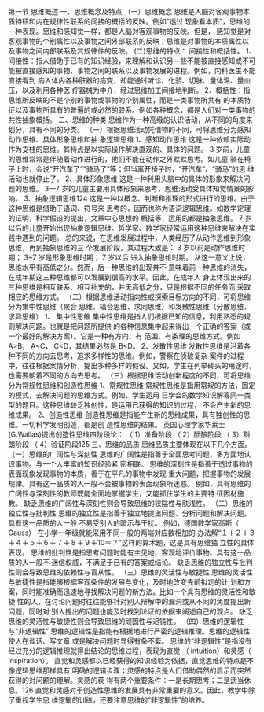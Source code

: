 第一节 思维概述
一、思维概念及特点
（一）思维概念
思维是人脑对客观事物本质特征和内在规律性联系的间接的概括的反映。例如“透过
现象看本质”，思维的一种表现。思维和感知觉—样，都是人脑对客观事物的反映。但是，
感知觉是对客观事物的个别属性以及事物之间外部联系的反映；思维是对事物的本质属性以
及事物之间内部联系及其规律件的反映。
(二)思维的特点： 间接性和概括性。
1、间接性：指人借助于已有的知识经验，来理解和认识另—些不能被直接感知或不可
能被直接感知的事物、事物之间的联系以及事物发展的进程。例如，内科医生不能直接看到
病人体内各种脏器的病变，却能通过听诊、化验、切脉、量体温、量血压，以及利用各种医
疗器械为中介，经过思维加工间接地判断。
2、概括性：指思维所反映的不是个别的事物或事物的个别属性，而是一类事物所共有
的本质特征以及事物所具有的普遍的或必然的联系。例如各种概念，都是人们对一类事物的
共性抽象概括。
二、思维的种类
思维作为一种高级的认识活动，从不同的角度来划分，具有不同的分类。
（一）根据思维活动凭借物的不同，可将思维分为感知动作思维、具体形象思维和抽
象逻辑思维
1、感知动作思维
这是一种依赖实际动作为支柱的思维。其特点是以实际操作解决直观的、具体的问题。
3 岁前，儿童的思维常常是伴随着动作进行的，他们不能在动作之外默默思考。如儿童
骑在椅子上时，会说“开汽车了”“骑马了”等；但当离开椅子时，“开汽车”、“骑马”的思
维活动也就停止了。
2、具体形象思维
这是一种利用头脑中的具体的形象来解决问题的思维。
3—7 岁的儿童主要用具体形象来思考，思维活动受具体知觉情景的影响。
3、抽象逻辑思维124
这是一种以概念、判断和推理的形式进行的思维。由于这种思维是借助于语词、符号来
思考的，因而也称为语词逻辑思维。如数学定理的证明，科学假设的提出，文章中心思想的
概括等，运用的都是抽象思维。
7 岁以后的儿童开始出现抽象逻辑思维。哲学家、数学家经常运用这种思维来解决在实
践中遇到的问题。
总的来说，在思维发展过程中，人类经历了从动作思维到形象思维，再到抽象思维的三
个发展阶段，其过程大致是： 3 岁以前是动作思维时期； 3~7 岁是形象思维时期； 7 岁以后
进入抽象思维时期。 从这一意义上说，思维水平有高低之分。然而，后一种思维的出现并不
意味着前一种思维的消失，在成年期这三种思维都可以发展到很高的水平。因此，在成年人
身上体现出来的三种思维是相互联系、相互补充的，并无高低之分，只是根据不同的任务而
采取相应的思维方式。
（二）根据思维活动指向性或探索目标方向的不同，可将思维分为集中性思维（聚合
思维、辐合思维、求同思维）和发散性思维（分散思维、求异思维）
1、 集中性思维
集中性思维是指人们根据已知的信息，利用熟悉的规则解决问题。也就是把问题所提供
的各种信息集中起来得出一个正确的答案（或一个最好的解决方案）。它是一种有方向、有
范围、有条理的思维方式。例如 A>B， A<C， C<D，其结果必然是 B<D。
2、发散性思维
发散性思维是沿着各种不同的方向去思考，追求多样性的思维。例如，警察在侦破复杂
案件的过程中，往往根据案情分析，提出多种多样的假设。又如，学生在列举砖头的用途时，
也需要朝着不同的方向去思考。
（三）根据思维活动创新程度的不同，可将思维分为常规性思维和创造性思维
1、常规性思维
常规性思维是指用常规的方法，固定的模式，去解决问题的思维方式。例如，学生运用
已学会的数学知识解答同一类型的题目。这种思维缺乏独创性，是运用已获得的知识的过程，
不会产生新的思维成果。
2、创造性思维
创造性思维是指能产生新的思维成果，具有独创性的思维。一切科学发明创造，都是创
造性思维的结果。
英国心理学家华莱士(G.Wallas)提出创造性思维四阶段论：
（ 1）准备阶段
（ 2）酝酿阶段
（ 3）豁朗阶段
（ 4）验证阶段125
三、思维的品质
思维品质主要体现在以下几个方面。
（一）思维的广阔性与深刻性
思维的广阔性是指善于全面思考问题，多方面地认识事物。与一个人丰富的知识经验紧
密相联。
思维的深刻性是指善于透过事物的表面现象发现事物的本质，善于在平凡的事物中发现
重大问题，把握事物的发展规律。具有这一品质的人一般不会被事物的表面现象所迷惑。
例如，具有思维的广阔性与深刻性的教师既能全面地掌握学生，又能抓住学生的主要特
征因材施教。
缺乏思维的广阔性与深刻性则会导致思维的狭隘性与肤浅性。
（二）思维的独立性与批判性
思维的独立性是指善于独立地提出问题、分析问题和解决问题。具有这一品质的人一般
不易受别人的暗示与干扰。
例如，德国数学家高斯（ Gauss） 在小学一年级就能采用不同一般的两端对应数相加的
办法解“１＋２＋３＋４＋５＋６＋７＋８＋９＋10＝？”这样的算术题，这是具有思维独
立性的具体表现。
思维的批判性是指思考问题时能有主见地、客观地评价事物。具有这一品质的人一般不
迷信权威，不满足于已有的答案或结论。
缺乏思维的独立性与批判性则会导致思维的依赖性与盲从性。
（三）思维的灵活性与敏捷性
思维的灵活性与敏捷性是指能够根据客观条件的发展与变化，及时地改变先前拟定的计
划和方案，同时能准确而迅速地寻找解决问题的新方法。比如一个具有思维的灵活性和敏捷
性的人，在讨论问题时往往能够针对别人辩解中的漏洞或从不同的角度提出新问题，同时对
别人提出的问题也能及时找到论证的依据来阐述自己的观点。
缺乏思维的灵活性与敏捷性则会导致思维的顽固性与迟钝性。
（四）思维的逻辑性与“非逻辑性”
思维的逻辑性是指能有根据地进行严密的逻辑推理。思维的逻辑性使人在谈话、写文章
或是解决问题时显得有条不紊。
思维的“非逻辑性”是指没有经过充分的逻辑推理就得出结论的思维过程，表现为直觉
（ intuition）和灵感（ inspiration）。
直觉和灵感都以已经获得的知识经验为依据，直觉思维的特点是不像逻辑思维那样具有
明确的逻辑步骤；灵感的特点是人们借助偶然的启示而突然获得的对问题的理解。灵感的获
得有两个重要条件：一是长期思考；二是适当休息。126
直觉和灵感对于创造性思维的发展具有非常重要的意义。因此，教学中除了重视学生思
维逻辑的训练，还要注意思维的“非逻辑性”的培养。